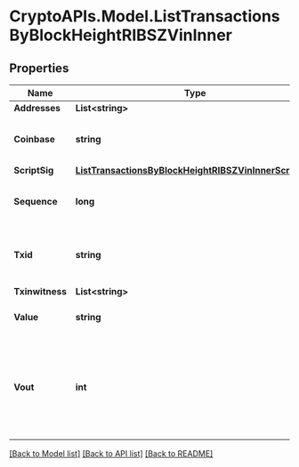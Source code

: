 # CryptoAPIs.Model.ListTransactionsByBlockHeightRIBSZVinInner

## Properties

Name | Type | Description | Notes
------------ | ------------- | ------------- | -------------
**Addresses** | **List&lt;string&gt;** |  | 
**Coinbase** | **string** | Represents the coinbase hex. | 
**ScriptSig** | [**ListTransactionsByBlockHeightRIBSZVinInnerScriptSig**](ListTransactionsByBlockHeightRIBSZVinInnerScriptSig.md) |  | 
**Sequence** | **long** | Represents the script sequence number. | 
**Txid** | **string** | Represents the reference transaction identifier. | 
**Txinwitness** | **List&lt;string&gt;** |  | 
**Value** | **string** | Defines the specific amount. | 
**Vout** | **int** | It refers to the index of the output address of this transaction. The index starts from 0. | 

[[Back to Model list]](../README.md#documentation-for-models) [[Back to API list]](../README.md#documentation-for-api-endpoints) [[Back to README]](../README.md)

